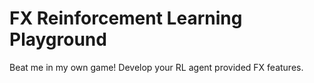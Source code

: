 # FX Reinforcement Learning Playground
Beat me in my own game! Develop your RL agent provided FX features.
